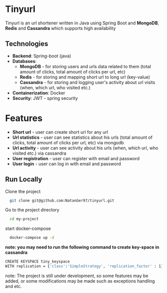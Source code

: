 # Tinyurl
Tinyurl is an url shortener written in Java using Spring Boot and **MongoDB**,
**Redis** and **Cassandra** which supports high availability 

## Technologies
* **Backend**: Spring-boot (java)
* **Databases**:
    * **MongoDB** - for storing users and urls data related to them  (total amount of clicks, total amount of clicks per url, etc)
    * **Redis** - for storing and mapping short url to long url (key-value)
    * **Cassandra** - for storing and logging user's activity about url visits (when, which url, who visited etc.)
* **Containerization**: Docker
* **Security**: JWT - spring security

# Features
* **Short url** - user can create short url for any url
* **Url statistics** - user can see statistics about his urls (total amount of clicks, total amount of clicks per url, etc) via mongodb
* **Url activity** - user can see activity about his urls (when, which url, who visited etc.) via cassandra
* **User registration** - user can register with email and password
* **User login** - user can log in with email and password



## Run Locally

Clone the project

```bash
  git clone git@github.com:NatanGer97/tinyurl.git
```

Go to the project directory

```bash
  cd my-project
```
start docker-compose
```bash
  docker-compose up -d
```
**note: you may need to run the following command to create key-space in cassandra**
```bash
CREATE KEYSPACE tiny_keyspace
WITH replication = {'class':'SimpleStrategy', 'replication_factor' : 1};
```

note:
    The project is still under development, so some features may be added, 
    or some modifications may be made such as exceptions handling and etc.
